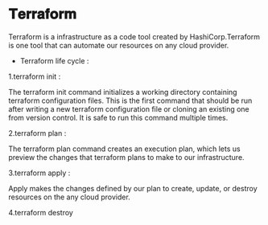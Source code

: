 #  𝐓𝐞𝐫𝐫𝐚𝐟𝐨𝐫𝐦

Terraform is a infrastructure as a code tool created by HashiCorp.Terraform is one tool that can automate our resources on any cloud provider.

* Terraform life cycle :

1.terraform init :

The terraform init command initializes a working directory containing terraform configuration files. This is the first command that should be run after writing a new terraform configuration file or cloning an existing one from version control. It is safe to run this command multiple times.

2.terraform plan :

The terraform plan command creates an execution plan, which lets us preview the changes that terraform plans to make to our infrastructure.


3.terraform apply :

Apply makes the changes defined by our plan to create, update, or destroy resources on the any cloud provider.



4.terraform destroy

